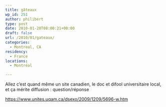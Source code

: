 ```yaml
---
title: gâteaux
wp_id: 251
author: philibert
type: post
date: 2010-01-20T08:00:21+00:00
draft: false
url: /2010/01/gateaux/
categories:
  - Montreal, CA
residency:
  - France
locations:
  - Montréal

---
```

Allez c&rsquo;est quand même un site canadien, le doc et difool universitaire local, et ça mérite diffusion : question/réponse

<https://www.unites.uqam.ca/dsexo/2009/1209/5696-w.htm>
